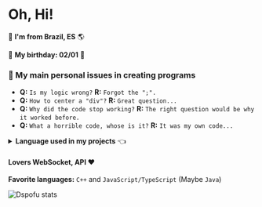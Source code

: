 # Oh, Hi!

📍 **I'm from Brazil, ES** 🌎

🎂 **My birthday: 02/01** 🎉

### 📌 My main personal issues in creating programs
- **Q:** `Is my logic wrong?` **R:** `Forgot the ";".`
- **Q:** `How to center a "div"?` **R:** `Great question...`
- **Q:** `Why did the code stop working?` **R:** `The right question would be why it worked before.`
- **Q:** `What a horrible code, whose is it?` **R:** `It was my own code...`

<details>
  <summary><strong>Language used in my projects</strong> 👈</summary>
  <br>

|Logo|Language|Extension|
|:---:|:---:|:---:|
|<img src="https://raw.githubusercontent.com/github/explore/80688e429a7d4ef2fca1e82350fe8e3517d3494d/topics/nodejs/nodejs.png" alt="node" width="20">|<a href="https://nodejs.org">NodeJS</a>|`js`|
|<img src="https://raw.githubusercontent.com/github/explore/80688e429a7d4ef2fca1e82350fe8e3517d3494d/topics/typescript/typescript.png" alt="typescript" width="20">|<a href="https://typescriptlang.org">TypeScript</a>|`ts`|
|<img src="https://raw.githubusercontent.com/github/explore/180320cffc25f4ed1bbdfd33d4db3a66eeeeb358/topics/cpp/cpp.png" alt="c++" width="20">|<a href="https://learn.microsoft.com/pt-br/cpp/build/vscpp-step-0-installation"> C++</a>|`cpp`|
|<img src="https://raw.githubusercontent.com/github/explore/5b3600551e122a3277c2c5368af2ad5725ffa9a1/topics/java/java.png" alt="java" width="20">|<a href="https://www.w3schools.com/java">Java</a>|`java`|
|<img src="https://raw.githubusercontent.com/github/explore/80688e429a7d4ef2fca1e82350fe8e3517d3494d/topics/python/python.png" alt="python" width="20">|<a href="https://www.python.org/doc/">Python</a>|`py`|
|<img src="https://raw.githubusercontent.com/github/explore/80688e429a7d4ef2fca1e82350fe8e3517d3494d/topics/postgresql/postgresql.png" alt="psql" width="20">|<a href="https://www.w3schools.com/sql">PSQL</a>|`psql`|
|<img src="https://dart.dev/assets/img/logo/dart-64.png" alt="dart" width="20">|<a href="https://dart.dev/language">Dart</a>|`dart`|

  <br>

![Top Langs](https://github-readme-stats.vercel.app/api/top-langs/?username=dspofu&theme=dracula&hide_border=true&layout=donut&langs_count=9)

# 
</details>

#### Lovers WebSocket, API ❤
**Favorite languages:** `C++` and `JavaScript/TypeScript` (Maybe `Java`)

![Dspofu stats](https://github-readme-stats.vercel.app/api?username=dspofu&theme=dracula&show_icons=true&hide_border=true)
